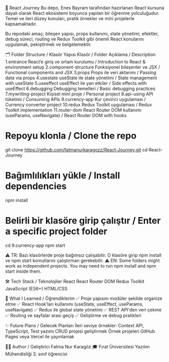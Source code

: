 📘 React Journey
Bu depo, Enes Bayram tarafından hazırlanan React kursuna dayalı olarak React ekosistemi boyunca yapılan bir öğrenme yolculuğudur.
Temel ve ileri düzey konuları, pratik örnekler ve mini projelerle kapsamaktadır.

Bu repodaki amaç; bileşen yapısı, props kullanımı, state yönetimi, efektler, debug süreci, routing ve Redux Toolkit gibi önemli 
React konularını uygulamak, pekiştirmek ve belgelemektir.

 🗂️ Folder Structure / Klasör Yapısı
Klasör / Folder	Açıklama / Description
1.entrance	React’e giriş ve ortam kurulumu / Introduction to React & environment setup
2.component-structure	Fonksiyonel bileşenler ve JSX / Functional components and JSX
3.props	Props ile veri aktarımı / Passing data via props
4.usestate	useState ile state yönetimi / State management with useState
5.useeffect	useEffect ile yan etkiler / Side effects with useEffect
6.debugging	Debugging temelleri / Basic debugging practices
7.mywriting-project	Kişisel mini proje / Personal project
8.api-using	API tüketimi / Consuming APIs
9.currency-app	Kur çevirici uygulaması / Currency converter project
10.redux	Redux Toolkit uygulaması / Redux Toolkit implementation
11.router-dom	React Router DOM kullanımı (useParams, useNavigate) / React Router DOM with hooks

# Repoyu klonla / Clone the repo
git clone https://github.com/fatmanurkaragozz/React-Journey.git
cd React-Journey

# Bağımlılıkları yükle / Install dependencies
npm install

# Belirli bir klasöre girip çalıştır / Enter a specific project folder
cd 9.currency-app
npm start

⚠️ TR: Bazı klasörlerde proje bağımsız çalışabilir. O klasöre girip npm install ve npm start komutlarını çalıştırman gerekebilir.
⚠️ EN: Some folders might work as independent projects. You may need to run npm install and npm start inside them.

🛠️ Tech Stack / Teknolojiler
React
React Router DOM
Redux Toolkit
JavaScript (ES6+)
HTML/CSS

🧠 What I Learned / Öğrendiklerim
✅ Proje yapısını modüler şekilde organize etme
✅ React Hook’ları kullanımı (useState, useEffect, useParams, useNavigate)
✅ Redux ile global state yönetimi
✅ REST API'den veri çekme
✅ Routing ve sayfalar arası geçiş
✅ Geliştirme ve debug pratikleri

✨ Future Plans / Gelecek Planları
İleri seviye örnekler: Context API, TypeScript, Test yazımı
CRUD projesi geliştirmek
Örnek projeleri GitHub Pages veya Vercel ile yayınlamak

🙋‍♀️ Author / Geliştirici
Fatma Nur Karagöz
🎓 Fırat Üniversitesi Yazılım Mühendisliği 3. sınıf öğrencisi
